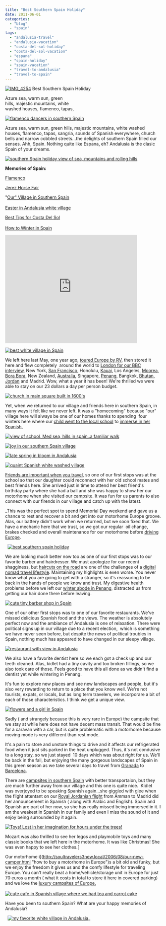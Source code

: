 ```yaml
---
title: "Best Southern Spain Holiday"
date: 2011-06-01
categories: 
  - "blog"
  - "spain"
tags: 
  - "andalusia-travel"
  - "andalusia-vacation"
  - "costa-del-sol-holiday"
  - "costa-del-sol-vacation"
  - "espana"
  - "spain-holiday"
  - "spain-vacation"
  - "travel-to-andalusia"
  - "travel-to-spain"
---
```


 [![IMG_4254](https://pub-ac94b3f306b24c0dba4238943c97f2e1.r2.dev/6a00e5502a9507883301538edc8458970b.jpg "IMG_4254")](https://pub-ac94b3f306b24c0dba4238943c97f2e1.r2.dev/6a00e5502a9507883301538edc8458970b.jpg) Best Southern Spain Holiday

Azure sea, warm sun, green  
hills, majestic mountains, white  
washed houses, flamenco, tapas,

<!--more-->

[![flamenco dancers in southern Spain](https://pub-ac94b3f306b24c0dba4238943c97f2e1.r2.dev/6a00e5502a95078833015432af8eee970c.jpg "flamenco dancers in southern Spain")](https://pub-ac94b3f306b24c0dba4238943c97f2e1.r2.dev/6a00e5502a95078833015432af8eee970c.jpg)  
  
Azure sea, warm sun, green hills, majestic mountains, white washed houses, flamenco, tapas, sangria, sounds of Spanish everywhere, church bells and narrow cobbled streets...the delights of southern Spain filled our senses. Ahh, Spain. Nothing quite like Espana, eh? Andalusia is the clasic  Spain of your dreams.  
  
[![southern Spain holiday view of sea, mountains and rolling hills](https://pub-ac94b3f306b24c0dba4238943c97f2e1.r2.dev/6a00e5502a95078833014e88d018e1970d.jpg "southern Spain holiday view of sea, mountains and rolling hills")](https://pub-ac94b3f306b24c0dba4238943c97f2e1.r2.dev/6a00e5502a95078833014e88d018e1970d.jpg)  
  
  
  
**Memories of Spain:**  
  
[Flamenco](http://soultravelers3new.local/2007/03/flamenco-in-sev.html "Flamenco in Spain")  
  
[Jerez Horse Fair](http://soultravelers3new.local/2008/05/joys-of-the-roa.html "Jerez horse fair")  
  
"[Our" Village in Southern Spain](http://soultravelers3new.local/2006/11/we-are-living-i.html "village in southern spain - paradise")  
[  
Easter in Andalusia white village](http://soultravelers3new.local/2009/04/spain-stunning-semana-santa-easter-procession-in-andalusia-white-village.html "Easter in Andalusa")  
  
[Best Tips for Costa Del Sol](http://soultravelers3new.local/2010/06/family-travel-tips-in-spains-costa-del-sol-countryside-adventures-mediterranean-beaches-photography-.html "best  travel tips for costa del sol, Spain")  
[  
How to Winter in Spain](http://soultravelers3new.local/2009/11/lifestyle-design-a-winter-in-spain-extendedtravel-digitalnomad-miniretirement-4hww-travel.html "how to winter in spain")  
  

<iframe src="http://www.youtube.com/embed/lIjySVDkCj0?rel=0" frameborder="0" height="349" width="425"></iframe>

  
  
  
  
[![best white village in Spain](https://pub-ac94b3f306b24c0dba4238943c97f2e1.r2.dev/6a00e5502a9507883301538edc8ace970b.jpg "best white village in Spain")](https://pub-ac94b3f306b24c0dba4238943c97f2e1.r2.dev/6a00e5502a9507883301538edc8ace970b.jpg)  
  
We left here last May, one year ago, [toured Europe by RV](http://soultravelers3new.local/2010/06/grand-tour-europe-iv-family-travel-extended-vacation-road-trip-summer-holiday-abroad.html "road trip europe"), then stored it here and flew completely  around the world to [London for our BBC interview](http://soultravelers3new.local/2010/05/bbc-world-news-featured-soultravelers3-youtube-viral-travel-video-fast-track-bbcnews.html "BBC interview soultravelers3 in London"), New York, [San Francisco](http://soultravelers3new.local/2011/01/family-vacation-san-francisco-fairmont-review-family-friendly-best-luxury-hotel-with-kids.html "San francisco family travel"), Honolulu, [Kauai](http://soultravelers3new.local/2011/02/sailing-the-stunning-napali-coast-of-kauai-hawaii-with-dolphins-snorkeling-fun.html "Kauai vacation "), Los Angeles, [Moorea](http://soultravelers3new.local/2010/10/family-travel-french-polynesia-cheaply.html "moorea"), [Bora Bora](http://soultravelers3new.local/2010/11/bora-bora-on-a-cheap-budget-travel-tahiti-moorea-and-french-polynesia.html "Bora Bora"), New Zealand, [Australia](http://soultravelers3new.local/2011/02/the-stunning-sydney-harbour-yha-hostel-review.html "visiting sydney australia"), Singapore, [Penang](http://soultravelers3new.local/2011/02/20-stunning-photos-chinese-new-year-georgetown-penang.html "penang photos"), Bangkok, [Bhutan](http://soultravelers3new.local/2011/05/travel-to-bhutan-.html "Bhutan vacation"), [Jordan](http://soultravelers3new.local/2011/05/jordan-family-travel-is-it-safe.html#more "Jordan vacation") and Madrid. Wow, what a year it has been! We're thrilled we were able to stay on our 23 dollars a day per person budget.  
  
[![church in main square built in 1600's](https://pub-ac94b3f306b24c0dba4238943c97f2e1.r2.dev/6a00e5502a95078833014e88d01303970d.jpg "church in main square built in 1600's")](https://pub-ac94b3f306b24c0dba4238943c97f2e1.r2.dev/6a00e5502a95078833014e88d01303970d.jpg)  
  
Yet, when we returned to our village and friends here in southern Spain, in many ways it felt like we never left. It was a "homecoming" because "our" village here will always be one of our homes thanks to spending  four winters here where our [child went to the local school](http://soultravelers3new.local/2006/11/first-day-of-sc.html "American child immersing in Spain school") to [immerse in her Spanish.](http://soultravelers3new.local/2010/07/schools-out-forever-expat-immersion-spanish-in-spain-digital-nomad-education-for-kids-who-travel.html "immersing in Spanish in Spain")  
  
[![view of school, Med sea, hills in spain..a familiar walk](https://pub-ac94b3f306b24c0dba4238943c97f2e1.r2.dev/6a00e5502a9507883301538edc8d9c970b.jpg "view of school, Med sea, hills in spain..a familiar walk")](https://pub-ac94b3f306b24c0dba4238943c97f2e1.r2.dev/6a00e5502a9507883301538edc8d9c970b.jpg)  
  
  
[![joy in our southern Spain village](https://pub-ac94b3f306b24c0dba4238943c97f2e1.r2.dev/6a00e5502a95078833014e88d05105970d.jpg "joy in our southern Spain village")](https://pub-ac94b3f306b24c0dba4238943c97f2e1.r2.dev/6a00e5502a95078833014e88d05105970d.jpg)  
  
  
[![late spring in bloom in Andalusia](https://pub-ac94b3f306b24c0dba4238943c97f2e1.r2.dev/6a00e5502a95078833015432afd8de970c.jpg "late spring in bloom in Andalusia")](https://pub-ac94b3f306b24c0dba4238943c97f2e1.r2.dev/6a00e5502a95078833015432afd8de970c.jpg)  
  
[![quaint Spanish white washed village](https://pub-ac94b3f306b24c0dba4238943c97f2e1.r2.dev/6a00e5502a95078833015432afdaae970c.jpg "quaint Spanish white washed village")](https://pub-ac94b3f306b24c0dba4238943c97f2e1.r2.dev/6a00e5502a95078833015432afdaae970c.jpg)  
  
  
[Friends are important when you travel](http://soultravelers3new.local/2011/02/kids-friends-travel-on-the-ultimate-family-adventure.html "friends and travel"), so one of our first stops was at the school so that our daughter could reconnect with her old school mates and best friends here. She arrived just in time to attend her best friend's birthday party where she had a ball and she was happy to show her our motorhome when she visited our campsite. It was fun for us parents to also connect with our firends in our village and catch up with the latest.  
  
[](https://pub-ac94b3f306b24c0dba4238943c97f2e1.r2.dev/6a00e5502a95078833015432af95fd970c.jpg)_This was the perfect spot to spend Memorial Day weekend and gave us a chance to rest and recover a bit and get into our motorhome Europe groove. Alas, our battery didn't work when we returned, but we soon fixed that. We have a mechanic here that we trust, so we got our regular  oil change, brakes checked and overall maintenance for our motorhome before [driving Europe](http://soultravelers3new.local/2009/06/-6-month-european-family-road-trip-09.html "driving europe travels").  
  
  [![best southern spain holiday](https://pub-ac94b3f306b24c0dba4238943c97f2e1.r2.dev/6a00e5502a95078833015432afe039970c.jpg "best southern spain holiday")](https://pub-ac94b3f306b24c0dba4238943c97f2e1.r2.dev/6a00e5502a95078833015432afe039970c.jpg)  
  
We are looking much better now too as one of our first stops was to our favorite barber and hairdresser. We must apologize for our recent shagginess, but [haircuts on the road](http://soultravelers3new.local/2008/02/armonia-make--1.html "haircut while traveling") are one of the challenges of a [digital nomad travel lifestyle](http://soultravelers3new.local/2009/04/how-to-travel-the-world-as-a-digital-nomad-family.html "digital nomad travel lifestyle"). Maintaining my highlights is even worse. You never know what you are going to get with a stranger, so it's reassuring to be back in the hands of people we know and trust. My digestive health problems before we left our [winter abode in Penang](http://soultravelers3new.local/2011/01/tropical-winter-home-in-penang-malaysia-location-indenpendent-digital-nomad-long-term-travel-tips-.html "winter abode in penang"), distracted us from getting our hair done there before leaving.  
  
[![cute  tiny barber shop in Spain](https://pub-ac94b3f306b24c0dba4238943c97f2e1.r2.dev/6a00e5502a95078833015432af9816970c.jpg "cute  tiny barber shop in Spain")](https://pub-ac94b3f306b24c0dba4238943c97f2e1.r2.dev/6a00e5502a95078833015432af9816970c.jpg)  
  
One of our other first stops was to one of our favorite restaurants. We've missed delicious Spanish food and the views. The weather is absolutely perfect now and the ambiance of Andalusia is one of relaxation. There were political signs up in our village due to a recent election,  which is something we have never seen before, but despite the news of political troubles in Spain, nothing much has appeared to have changed in our sleepy village.  
  
[![restaurant with view in Andalusia](https://pub-ac94b3f306b24c0dba4238943c97f2e1.r2.dev/6a00e5502a9507883301538edc9479970b.jpg "restaurant with view in Andalusia")](https://pub-ac94b3f306b24c0dba4238943c97f2e1.r2.dev/6a00e5502a9507883301538edc9479970b.jpg)  
  
  
We also have a favorite dentist here so we each got a check up and our teeth cleaned. Alas, kidlet had a tiny cavity and too broken fillings, so we also took care of those. Feels good to have this all done as we didn't find a dentist yet while wintering in Penang.  
  
It's fun to explore new places and see new landscapes and people, but it's also very rewarding to return to a place that you know well. We're not tourists, expats, or locals, but as long term travelers, we incorporare a bit of each of those characteristics. I think we get a unique view.  
  
[![flowers and a girl in Spain](https://pub-ac94b3f306b24c0dba4238943c97f2e1.r2.dev/6a00e5502a95078833014e88d05a31970d.jpg "flowers and a girl in Spain")](https://pub-ac94b3f306b24c0dba4238943c97f2e1.r2.dev/6a00e5502a95078833014e88d05a31970d.jpg)  
  
  
  
Sadly ( and strangely because this is very rare in Europe) the campsite that we stay at while here does not have decent mass transit. That would be fine for a caravan with a car, but is quite problematic with a motorhome because moving mode is very different than rest mode.  
  
It's a pain to store and unstore things to drive and it affects our refrigerated food when it just sits parked in the heat unplugged. Thus, it's not condusive to a long stay, so we just stayed  10 days which was about right for us. We'll be back in the fall, but enjoying the many gorgeous landscapes of Spain in this green season as we take several days to travel from [Granada](http://soultravelers3new.local/2007/03/ancient-princes.html "Granada travel for families") to [Barcelona](http://soultravelers3new.local/2010/07/watching-spain-win-the-world-cup-in-barcelona-celebrations-fifa-football-fever-europe-travel-resort.html "Barcelona campground fun").  
  
There are [campsites in southern Spain](http://soultravelers3new.local/2008/06/malaga-marbella.html "campsites in southern spain") with better transportaion, but they are much further away from our village and this one is quite nice.  Kidlet was overjoyed to be speaking Spanish again...she giggled with glee when the flight attentant on our [Royal Jordanian flight](http://www.rj.com/ "Royal Jordanian airlines") from Amman to Madrid did her announcement in Spanish ( along with Arabic and English). Spain and Spanish are part of her now, so she has really missed being immersed in it. I am the weakest in Spanish in our family and even I miss the sound of it and enjoy being surrounded by it again.  
  
[![Toys! Lost in her imagination for hours under the trees!](https://pub-ac94b3f306b24c0dba4238943c97f2e1.r2.dev/6a00e5502a9507883301538edca379970b.jpg "Toys! Lost in her imagination for hours under the trees!")](https://pub-ac94b3f306b24c0dba4238943c97f2e1.r2.dev/6a00e5502a9507883301538edca379970b.jpg)  
  
  
  
Mozart was also thrilled to see her legos and playmobile toys and many classic books that we left here in the motorhome. It was like Christmas! She was even happy to see her clothes.[  
  
Our motorhome i](http://soultravelers3new.local/2006/08/our-new-camper.html "how to buy a motorhome in Europe")s a bit old and funky, but we enjoy the freedom it gives us and the comfy lifestyle for traveling Europe. You can't really beat a home/vehicle/storage unit in Europe for just 70 euros a month ( what it costs in total to store it here in covered parking) and we love the [luxury campsites of Europe.  
](http://soultravelers3new.local/2010/05/camping-europe-in-a-motorhome-rv-5-best-sites-roadtrip-europe-family-travel-budget-best-price.html "best campsites in Europe")  
[![cute cafe in Spanish village where we had tea and carrot cake](https://pub-ac94b3f306b24c0dba4238943c97f2e1.r2.dev/6a00e5502a95078833014e88d05d35970d.jpg "cute cafe in Spanish village where we had tea and carrot cake")](https://pub-ac94b3f306b24c0dba4238943c97f2e1.r2.dev/6a00e5502a95078833014e88d05d35970d.jpg)  
  
  
Have you been to southern Spain? What are your happy memories of Andalusia?  
  
  [![my favorite white village in Andalusia](https://pub-ac94b3f306b24c0dba4238943c97f2e1.r2.dev/6a00e5502a95078833014e88d05e8b970d-150x150-1.jpg "my favori
te white village in Andalusia")](https://pub-ac94b3f306b24c0dba4238943c97f2e1.r2.dev/6a00e5502a95078833014e88d05e8b970d.jpg)_
